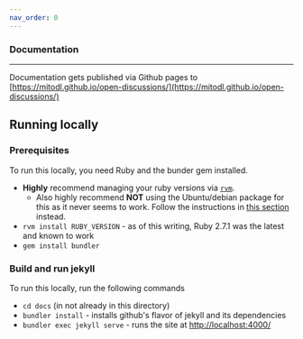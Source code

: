 ```yaml
---
nav_order: 0
---
```


### Documentation

---

Documentation gets published via Github pages to [https://mitodl.github.io/open-discussions/](https://mitodl.github.io/open-discussions/)

## Running locally

### Prerequisites

To run this locally, you need Ruby and the bunder gem installed.

- **Highly** recommend managing your ruby versions via [`rvm`](https://rvm.io/).
  - Also highly recommend **NOT** using the Ubuntu/debian package for this as it never seems to work. Follow the instructions in [this section](https://rvm.io/rvm/install#any-other-system) instead.
- `rvm install RUBY_VERSION` - as of this writing, Ruby 2.7.1 was the latest and known to work
- `gem install bundler`

### Build and run jekyll

To run this locally, run the following commands

- `cd docs` (in not already in this directory)
- `bundler install` - installs github's flavor of jekyll and its dependencies
- `bundler exec jekyll serve` - runs the site at [http://localhost:4000/](http://localhost:4000/)
